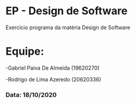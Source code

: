 # EP - Design de Software
 Exercício programa da matéria Design de Software

# Equipe: 
 -Gabriel Paiva De Almeida (19620270)
 
 -Rodrigo de Lima Azeredo (20620336)
 
### Data: 18/10/2020

